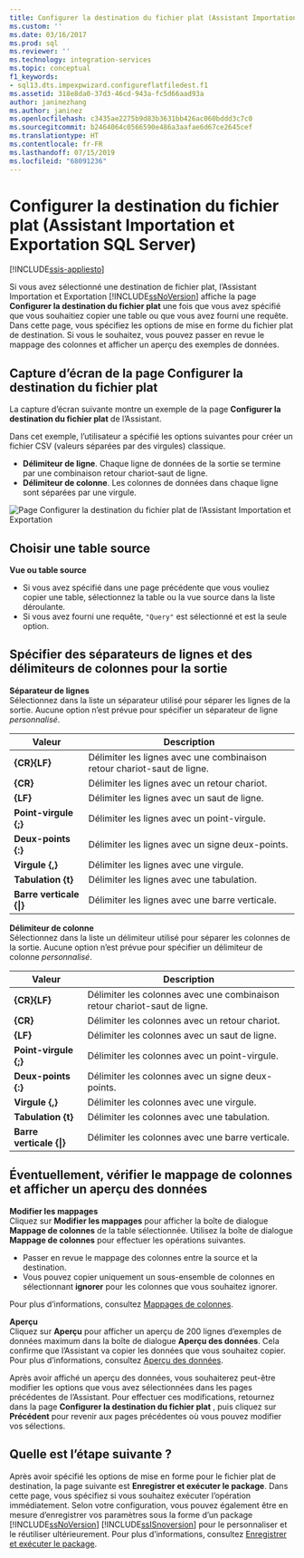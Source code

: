 ```yaml
---
title: Configurer la destination du fichier plat (Assistant Importation et Exportation SQL Server) | Microsoft Docs
ms.custom: ''
ms.date: 03/16/2017
ms.prod: sql
ms.reviewer: ''
ms.technology: integration-services
ms.topic: conceptual
f1_keywords:
- sql13.dts.impexpwizard.configureflatfiledest.f1
ms.assetid: 318e8da0-37d3-46cd-943a-fc5d66aad93a
author: janinezhang
ms.author: janinez
ms.openlocfilehash: c3435ae2275b9d83b3631bb426ac060bddd3c7c0
ms.sourcegitcommit: b2464064c0566590e486a3aafae6d67ce2645cef
ms.translationtype: HT
ms.contentlocale: fr-FR
ms.lasthandoff: 07/15/2019
ms.locfileid: "68091236"
---
```

# <a name="configure-flat-file-destination-sql-server-import-and-export-wizard"></a>Configurer la destination du fichier plat (Assistant Importation et Exportation SQL Server)

[!INCLUDE[ssis-appliesto](../../includes/ssis-appliesto-ssvrpluslinux-asdb-asdw-xxx.md)]


  Si vous avez sélectionné une destination de fichier plat, l’Assistant Importation et Exportation [!INCLUDE[ssNoVersion](../../includes/ssnoversion-md.md)] affiche la page **Configurer la destination du fichier plat** une fois que vous avez spécifié que vous souhaitiez copier une table ou que vous avez fourni une requête. Dans cette page, vous spécifiez les options de mise en forme du fichier plat de destination. Si vous le souhaitez, vous pouvez passer en revue le mappage des colonnes et afficher un aperçu des exemples de données.  
  
## <a name="screen-shot-of-the-configure-flat-file-destination-page"></a>Capture d’écran de la page Configurer la destination du fichier plat  
 La capture d’écran suivante montre un exemple de la page **Configurer la destination du fichier plat** de l’Assistant.
 
 Dans cet exemple, l’utilisateur a spécifié les options suivantes pour créer un fichier CSV (valeurs séparées par des virgules) classique.
-   **Délimiteur de ligne**. Chaque ligne de données de la sortie se termine par une combinaison retour chariot-saut de ligne.
-   **Délimiteur de colonne**. Les colonnes de données dans chaque ligne sont séparées par une virgule.

 ![Page Configurer la destination du fichier plat de l’Assistant Importation et Exportation](../../integration-services/import-export-data/media/flat-file.png)
  
## <a name="pick-a-source-table"></a>Choisir une table source
 **Vue ou table source**  
-   Si vous avez spécifié dans une page précédente que vous vouliez copier une table, sélectionnez la table ou la vue source dans la liste déroulante.
-   Si vous avez fourni une requête, `"Query"` est sélectionné et est la seule option.  

## <a name="specify-row-and-column-delimiters-for-the-output"></a>Spécifier des séparateurs de lignes et des délimiteurs de colonnes pour la sortie
 **Séparateur de lignes**  
 Sélectionnez dans la liste un séparateur utilisé pour séparer les lignes de la sortie. Aucune option n’est prévue pour spécifier un séparateur de ligne *personnalisé*.  
  
|Valeur|Description|  
|-----------|-----------------|  
|**{CR}{LF}**|Délimiter les lignes avec une combinaison retour chariot-saut de ligne.|  
|**{CR}**|Délimiter les lignes avec un retour chariot.|  
|**{LF}**|Délimiter les lignes avec un saut de ligne.|  
|**Point-virgule {;}**|Délimiter les lignes avec un point-virgule.|  
|**Deux-points {:}**|Délimiter les lignes avec un signe deux-points.|  
|**Virgule {,}**|Délimiter les lignes avec une virgule.|  
|**Tabulation {t}**|Délimiter les lignes avec une tabulation.|  
|**Barre verticale {&#124;}**|Délimiter les lignes avec une barre verticale.|  
  
 **Délimiteur de colonne**  
 Sélectionnez dans la liste un délimiteur utilisé pour séparer les colonnes de la sortie. Aucune option n’est prévue pour spécifier un délimiteur de colonne *personnalisé*.  
  
|Valeur|Description|  
|-----------|-----------------|  
|**{CR}{LF}**|Délimiter les colonnes avec une combinaison retour chariot-saut de ligne.|  
|**{CR}**|Délimiter les colonnes avec un retour chariot.|  
|**{LF}**|Délimiter les colonnes avec un saut de ligne.|  
|**Point-virgule {;}**|Délimiter les colonnes avec un point-virgule.|  
|**Deux-points {:}**|Délimiter les colonnes avec un signe deux-points.|  
|**Virgule {,}**|Délimiter les colonnes avec une virgule.|  
|**Tabulation {t}**|Délimiter les colonnes avec une tabulation.|  
|**Barre verticale {&#124;}**|Délimiter les colonnes avec une barre verticale.|  

## <a name="optionally-review-column-mappings-and-preview-data"></a>Éventuellement, vérifier le mappage de colonnes et afficher un aperçu des données

**Modifier les mappages**   
Cliquez sur **Modifier les mappages** pour afficher la boîte de dialogue **Mappage de colonnes** de la table sélectionnée. Utilisez la boîte de dialogue **Mappage de colonnes** pour effectuer les opérations suivantes.
-   Passer en revue le mappage des colonnes entre la source et la destination.
-   Vous pouvez copier uniquement un sous-ensemble de colonnes en sélectionnant **ignorer** pour les colonnes que vous souhaitez ignorer.

Pour plus d’informations, consultez [Mappages de colonnes](../../integration-services/import-export-data/column-mappings-sql-server-import-and-export-wizard.md).  

**Aperçu**  
Cliquez sur **Aperçu** pour afficher un aperçu de 200 lignes d’exemples de données maximum dans la boîte de dialogue **Aperçu des données**. Cela confirme que l’Assistant va copier les données que vous souhaitez copier. Pour plus d’informations, consultez [Aperçu des données](../../integration-services/import-export-data/preview-data-dialog-box-sql-server-import-and-export-wizard.md).  
  
Après avoir affiché un aperçu des données, vous souhaiterez peut-être modifier les options que vous avez sélectionnées dans les pages précédentes de l’Assistant. Pour effectuer ces modifications, retournez dans la page **Configurer la destination du fichier plat** , puis cliquez sur **Précédent** pour revenir aux pages précédentes où vous pouvez modifier vos sélections.  

## <a name="whats-next"></a>Quelle est l’étape suivante ?  
 Après avoir spécifié les options de mise en forme pour le fichier plat de destination, la page suivante est **Enregistrer et exécuter le package**. Dans cette page, vous spécifiez si vous souhaitez exécuter l’opération immédiatement. Selon votre configuration, vous pouvez également être en mesure d’enregistrer vos paramètres sous la forme d’un package [!INCLUDE[ssNoVersion](../../includes/ssnoversion-md.md)] [!INCLUDE[ssISnoversion](../../includes/ssisnoversion-md.md)] pour le personnaliser et le réutiliser ultérieurement. Pour plus d’informations, consultez [Enregistrer et exécuter le package](../../integration-services/import-export-data/save-and-run-package-sql-server-import-and-export-wizard.md).  

